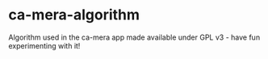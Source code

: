 # ca-mera-algorithm
Algorithm used in the ca-mera app made available under GPL v3 - have fun experimenting with it!
